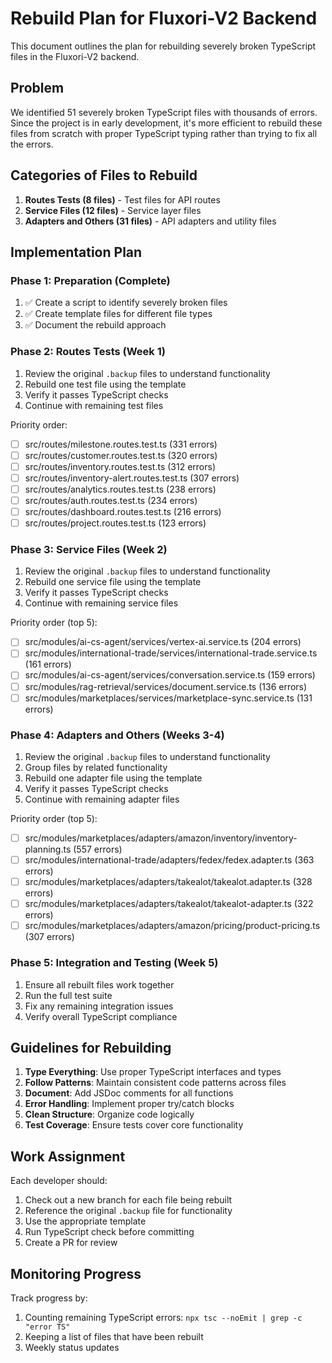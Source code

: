 # Rebuild Plan for Fluxori-V2 Backend

This document outlines the plan for rebuilding severely broken TypeScript files in the Fluxori-V2 backend.

## Problem

We identified 51 severely broken TypeScript files with thousands of errors. Since the project is in early development, it's more efficient to rebuild these files from scratch with proper TypeScript typing rather than trying to fix all the errors.

## Categories of Files to Rebuild

1. **Routes Tests (8 files)** - Test files for API routes
2. **Service Files (12 files)** - Service layer files
3. **Adapters and Others (31 files)** - API adapters and utility files

## Implementation Plan

### Phase 1: Preparation (Complete)

1. ✅ Create a script to identify severely broken files
2. ✅ Create template files for different file types
3. ✅ Document the rebuild approach

### Phase 2: Routes Tests (Week 1)

1. Review the original `.backup` files to understand functionality
2. Rebuild one test file using the template
3. Verify it passes TypeScript checks
4. Continue with remaining test files

Priority order:
- [ ] src/routes/milestone.routes.test.ts (331 errors)
- [ ] src/routes/customer.routes.test.ts (320 errors)
- [ ] src/routes/inventory.routes.test.ts (312 errors)
- [ ] src/routes/inventory-alert.routes.test.ts (307 errors)
- [ ] src/routes/analytics.routes.test.ts (238 errors)
- [ ] src/routes/auth.routes.test.ts (234 errors)
- [ ] src/routes/dashboard.routes.test.ts (216 errors)
- [ ] src/routes/project.routes.test.ts (123 errors)

### Phase 3: Service Files (Week 2)

1. Review the original `.backup` files to understand functionality
2. Rebuild one service file using the template
3. Verify it passes TypeScript checks
4. Continue with remaining service files

Priority order (top 5):
- [ ] src/modules/ai-cs-agent/services/vertex-ai.service.ts (204 errors)
- [ ] src/modules/international-trade/services/international-trade.service.ts (161 errors)
- [ ] src/modules/ai-cs-agent/services/conversation.service.ts (159 errors)
- [ ] src/modules/rag-retrieval/services/document.service.ts (136 errors)
- [ ] src/modules/marketplaces/services/marketplace-sync.service.ts (131 errors)

### Phase 4: Adapters and Others (Weeks 3-4)

1. Review the original `.backup` files to understand functionality
2. Group files by related functionality
3. Rebuild one adapter file using the template
4. Verify it passes TypeScript checks
5. Continue with remaining adapter files

Priority order (top 5):
- [ ] src/modules/marketplaces/adapters/amazon/inventory/inventory-planning.ts (557 errors)
- [ ] src/modules/international-trade/adapters/fedex/fedex.adapter.ts (363 errors)
- [ ] src/modules/marketplaces/adapters/takealot/takealot.adapter.ts (328 errors)
- [ ] src/modules/marketplaces/adapters/takealot/takealot-adapter.ts (322 errors)
- [ ] src/modules/marketplaces/adapters/amazon/pricing/product-pricing.ts (307 errors)

### Phase 5: Integration and Testing (Week 5)

1. Ensure all rebuilt files work together
2. Run the full test suite
3. Fix any remaining integration issues
4. Verify overall TypeScript compliance

## Guidelines for Rebuilding

1. **Type Everything**: Use proper TypeScript interfaces and types
2. **Follow Patterns**: Maintain consistent code patterns across files
3. **Document**: Add JSDoc comments for all functions
4. **Error Handling**: Implement proper try/catch blocks
5. **Clean Structure**: Organize code logically
6. **Test Coverage**: Ensure tests cover core functionality

## Work Assignment

Each developer should:
1. Check out a new branch for each file being rebuilt
2. Reference the original `.backup` file for functionality
3. Use the appropriate template
4. Run TypeScript check before committing
5. Create a PR for review

## Monitoring Progress

Track progress by:
1. Counting remaining TypeScript errors: `npx tsc --noEmit | grep -c "error TS"`
2. Keeping a list of files that have been rebuilt
3. Weekly status updates